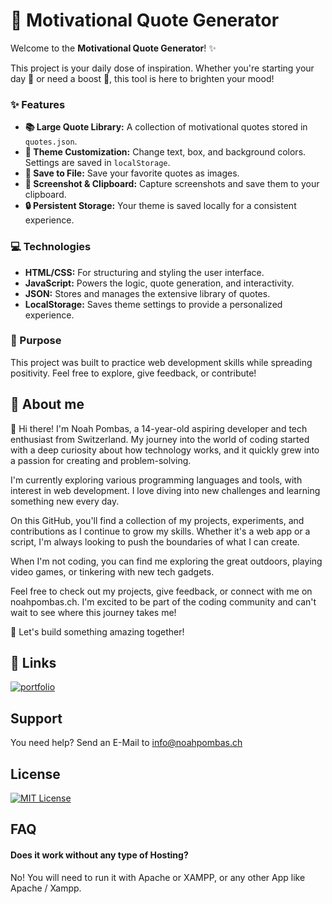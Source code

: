 
# 🌟 Motivational Quote Generator

Welcome to the **Motivational Quote Generator**! ✨

This project is your daily dose of inspiration. Whether you're starting your day 🌅 or need a boost 💪, this tool is here to brighten your mood!

### ✨ Features
- **📚 Large Quote Library:** A collection of motivational quotes stored in `quotes.json`.
- **🎨 Theme Customization:** Change text, box, and background colors. Settings are saved in `localStorage`.
- **💾 Save to File:** Save your favorite quotes as images.
- **📸 Screenshot & Clipboard:** Capture screenshots and save them to your clipboard.
- **🔒 Persistent Storage:** Your theme is saved locally for a consistent experience.

### 💻 Technologies
- **HTML/CSS:** For structuring and styling the user interface.
- **JavaScript:** Powers the logic, quote generation, and interactivity.
- **JSON:** Stores and manages the extensive library of quotes.
- **LocalStorage:** Saves theme settings to provide a personalized experience.

### 🎯 Purpose
This project was built to practice web development skills while spreading positivity. Feel free to explore, give feedback, or contribute!
## 🚀 About me
👋 Hi there! I'm Noah Pombas, a 14-year-old aspiring developer and tech enthusiast from Switzerland. My journey into the world of coding started with a deep curiosity about how technology works, and it quickly grew into a passion for creating and problem-solving.

I'm currently exploring various programming languages and tools, with interest in web development. I love diving into new challenges and learning something new every day.

On this GitHub, you'll find a collection of my projects, experiments, and contributions as I continue to grow my skills. Whether it's a web app or a script, I'm always looking to push the boundaries of what I can create.

When I'm not coding, you can find me exploring the great outdoors, playing video games, or tinkering with new tech gadgets.

Feel free to check out my projects, give feedback, or connect with me on noahpombas.ch. I'm excited to be part of the coding community and can't wait to see where this journey takes me!

🚀 Let's build something amazing together!

## 🔗 Links
[![portfolio](https://img.shields.io/badge/my_portfolio-000?style=for-the-badge&logo=ko-fi&logoColor=white)](https://noahpombas.ch/)
## Support

You need help? Send an E-Mail to info@noahpombas.ch


## License
[![MIT License](https://img.shields.io/badge/License-MIT-green.svg)](https://choosealicense.com/licenses/mit/)

## FAQ

#### Does it work without any type of Hosting?

No! You will need to run it with Apache or XAMPP, or any other App like Apache / Xampp. 


